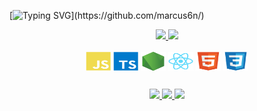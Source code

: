 <!-- Olá, eu sou o Marcus / Hi there, I'm Marcus :D -->

[![Typing SVG](https://readme-typing-svg.herokuapp.com?font=Fira+Code&size=35&pause=1000&center=true&vCenter=true&width=1000&height=100&lines=Hi+Everyone+;I'm+Marcus+%3AD;Today+I'm++Java+Developer;Welcome+to+my+GitHub+profile;Check+out+the+projects!)](https://github.com/marcus6n/)

<div align="center">
  <a href="https://github.com/marcus6n">
    <img width="30%" src="https://github-readme-stats.vercel.app/api/top-langs/?username=marcus6n&layout=compact&langs_count=7&theme=tokyonight"/>
    <img width="45.5%" src="https://github-readme-stats.vercel.app/api?username=marcus6n&show_icons=true&theme=tokyonight&include_all_commits=true&count_private=true"/>
  </a>
</div>

<div style="display: inline_block" align="center"><br>
  <img align="center" alt="Marcus-Js" height="30" width="40" src="https://raw.githubusercontent.com/devicons/devicon/master/icons/javascript/javascript-plain.svg">
  <img align="center" alt="Marcus-Ts" height="30" width="40" src="https://raw.githubusercontent.com/devicons/devicon/master/icons/typescript/typescript-plain.svg">
  <img align="center" alt="Marcus-NodeJs" height="30" width="40" src="https://raw.githubusercontent.com/devicons/devicon/master/icons/nodejs/nodejs-original.svg">
  <img align="center" alt="Marcus-React" height="30" width="40" src="https://raw.githubusercontent.com/devicons/devicon/master/icons/react/react-original.svg">
  <img align="center" alt="Marcus-HTML" height="30" width="40" src="https://raw.githubusercontent.com/devicons/devicon/master/icons/html5/html5-original.svg">
  <img align="center" alt="Marcus-CSS" height="30" width="40" src="https://raw.githubusercontent.com/devicons/devicon/master/icons/css3/css3-original.svg">
</div>

##

<div align="center">
  <a href="https://instagram.com/marcus6n" target="_blank">
    <img src="https://img.shields.io/badge/-Instagram-%23E4405F?style=for-the-badge&logo=instagram&logoColor=white" target="_blank">
  </a>
  <a href="mailto:marcusdeoliveiraneves@gmail.com">
    <img src="https://img.shields.io/badge/-Gmail-%23333?style=for-the-badge&logo=gmail&logoColor=white" target="_blank">
  </a>
  <a href="https://www.linkedin.com/in/marcus6n/" target="_blank">
    <img src="https://img.shields.io/badge/-LinkedIn-%230077B5?style=for-the-badge&logo=linkedin&logoColor=white" target="_blank">
  </a>
</div>
